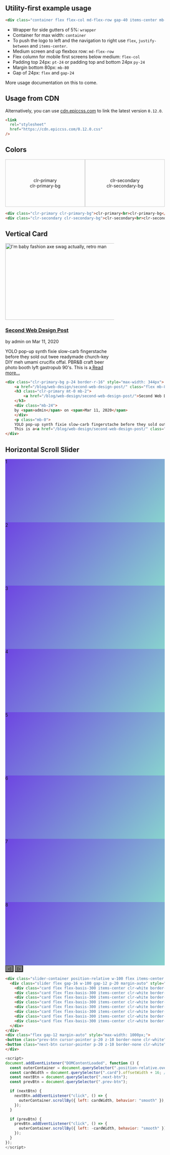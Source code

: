 <div class="wrapper">
<article class="container">
<h2 class="fs-32 lh-32">Utility-first example usage</h2>

```html
<div class="container flex flex-col md-flex-row gap-40 items-center mb-80">
```

- Wrapper for side gutters of 5%: `wrapper`
- Container for max width: `container`
- To push the logo to left and the navigation to right use `flex`, `justify-between` and `items-center`.
- Medium screen and up flexbox row: `md-flex-row`
- Flex column for mobile first screens below medium: `flex-col`
- Padding top 24px: `pt-24` or padding top and bottom 24px `py-24`
- Margin bottom 80px: `mb-80`
- Gap of 24px: `flex` and `gap-24`

More usage documentation on this to come.

<h2>Usage from CDN</h2>

<p>Alternatively, you can use <a rel="noopener noreferrer" href="https://cdn.epiccss.com/0.12.0.css" target="_blank">cdn.epiccss.com</a> to link the latest version <code>0.12.0</code>.</p>

```html
<link
  rel="stylesheet"
  href="https://cdn.epiccss.com/0.12.0.css"
/>
```

<h2>Colors</h2>
<style>
.flex-container {
display: flex;
flex-wrap: wrap;
width: 100%;
}
.colors-item {
flex: 0 0 50%;
height: 150px;
box-sizing: border-box;
padding: 10px;
border: 1px solid #ccc;
text-align: center;
display: flex;
justify-content: center;
align-items: center;
}
</style>
<div class="flex-container mb-24">
    <div class="colors-item clr-primary clr-primary-bg">clr-primary<br>clr-primary-bg</div>
    <div class="colors-item clr-secondary clr-secondary-bg">clr-secondary<br>clr-secondary-bg</div>
</div>

```html
<div class="clr-primary clr-primary-bg">clr-primary<br>clr-primary-bg</div>
<div class="clr-secondary clr-secondary-bg">clr-secondary<br>clr-secondary-bg</div>
```

<h2>Vertical Card</h2>

<div class="clr-primary-bg p-24 border-r-16" style="max-width: 344px">
    <a href="/blog/web-design/second-web-design-post/" class="flex mb-8"><img src="/assets/blog/featured-image/design2seo-11ty-theme.webp" alt="I'm baby fashion axe swag actually, retro man" width="484" height="242"></a>
    <h3 class="clr-primary mt-0 mb-2">
        <a href="/blog/web-design/second-web-design-post/">Second Web Design Post</a>
    </h3>
    <div class="mb-24">
    by <span>admin</span> on <span>Mar 11, 2020</span>
    </div>
    <p class="mb-0">
    YOLO pop-up synth fixie slow-carb fingerstache before they sold out twee readymade church-key DIY meh umami crucifix offal. PBR&amp;B craft beer photo booth lyft gastropub 90's.
    This is a<a href="/blog/web-design/second-web-design-post/" class="clr-underline"> Read more...</a></p>
</div>

```html
<div class="clr-primary-bg p-24 border-r-16" style="max-width: 344px">
    <a href="/blog/web-design/second-web-design-post/" class="flex mb-8"><img src="/assets/blog/featured-image/design2seo-11ty-theme.webp" alt="I'm baby fashion axe swag actually, retro man" width="484" height="242"></a>
    <h3 class="clr-primary mt-0 mb-2">
        <a href="/blog/web-design/second-web-design-post/">Second Web Design Post</a>
    </h3>
    <div class="mb-24">
    by <span>admin</span> on <span>Mar 11, 2020</span>
    </div>
    <p class="mb-0">
    YOLO pop-up synth fixie slow-carb fingerstache before they sold out twee readymade church-key DIY meh umami crucifix offal. PBR&amp;B craft beer photo booth lyft gastropub 90's.
    This is a<a href="/blog/web-design/second-web-design-post/" class="clr-underline"> Read more...</a></p>
</div>
```

<h2>Horizontal Scroll Slider</h2>
</div>
</div>

<div class="slider-container position-relative w-100 flex items-center overflow-x-auto scroll-snap-x-mandatory scroll-smooth" style="scroll-padding-inline-start: calc((100vw - 1000px) / 2); scrollbar-width: none;">
  <div class="slider flex gap-16 w-100 gap-12 p-20 margin-auto" style="max-width: 1000px;">
    <div class="card flex flex-basis-300 items-center clr-white border-r-16 snap-start justify-center" style="height: 200px; background: linear-gradient(135deg, #6e45e2, #88d3ce);">1</div>
    <div class="card flex flex-basis-300 items-center clr-white border-r-16 snap-start justify-center" style="height: 200px; background: linear-gradient(135deg, #6e45e2, #88d3ce);">2</div>
    <div class="card flex flex-basis-300 items-center clr-white border-r-16 snap-start justify-center" style="height: 200px; background: linear-gradient(135deg, #6e45e2, #88d3ce);">3</div>
    <div class="card flex flex-basis-300 items-center clr-white border-r-16 snap-start justify-center" style="height: 200px; background: linear-gradient(135deg, #6e45e2, #88d3ce);">4</div>
    <div class="card flex flex-basis-300 items-center clr-white border-r-16 snap-start justify-center" style="height: 200px; background: linear-gradient(135deg, #6e45e2, #88d3ce);">5</div>
    <div class="card flex flex-basis-300 items-center clr-white border-r-16 snap-start justify-center" style="height: 200px; background: linear-gradient(135deg, #6e45e2, #88d3ce);">6</div>
    <div class="card flex flex-basis-300 items-center clr-white border-r-16 snap-start justify-center" style="height: 200px; background: linear-gradient(135deg, #6e45e2, #88d3ce);">7</div>
    <div class="card flex flex-basis-300 items-center clr-white border-r-16 snap-start justify-center" style="height: 200px; background: linear-gradient(135deg, #6e45e2, #88d3ce);">8</div>
  </div>
</div>
<div class="flex gap-12 margin-auto" style="max-width: 1000px;">
<button class="prev-btn cursor-pointer p-20 z-10 border-none clr-white" aria-label="Previous" style="background: rgba(0, 0, 0, 0.5);">&#9665;</button>
<button class="next-btn cursor-pointer p-20 z-10 border-none clr-white" aria-label="Next" style="background: rgba(0, 0, 0, 0.5);">&#9655;</button>
</div>


<script>
document.addEventListener("DOMContentLoaded", function () {
  const outerContainer = document.querySelector(".position-relative.overflow-x-auto"); // Target the outer scrolling container
  const cardWidth = document.querySelector(".card").offsetWidth + 16; // Include margin
  const nextBtn = document.querySelector(".next-btn");
  const prevBtn = document.querySelector(".prev-btn");

  if (nextBtn) {
    nextBtn.addEventListener("click", () => {
      outerContainer.scrollBy({ left: cardWidth, behavior: "smooth" });
    });
  }

  if (prevBtn) {
    prevBtn.addEventListener("click", () => {
      outerContainer.scrollBy({ left: -cardWidth, behavior: "smooth" });
    });
  }
});
</script>

<div class="wrapper">
<div class="container">

```html
<div class="slider-container position-relative w-100 flex items-center overflow-x-auto scroll-snap-x-mandatory scroll-smooth" style="scroll-padding-inline-start: calc((100vw - 1000px) / 2); scrollbar-width: none;">
  <div class="slider flex gap-16 w-100 gap-12 p-20 margin-auto" style="max-width: 1000px;">
    <div class="card flex flex-basis-300 items-center clr-white border-r-16 snap-start justify-center" style="height: 200px; background: linear-gradient(135deg, #6e45e2, #88d3ce);">1</div>
    <div class="card flex flex-basis-300 items-center clr-white border-r-16 snap-start justify-center" style="height: 200px; background: linear-gradient(135deg, #6e45e2, #88d3ce);">2</div>
    <div class="card flex flex-basis-300 items-center clr-white border-r-16 snap-start justify-center" style="height: 200px; background: linear-gradient(135deg, #6e45e2, #88d3ce);">3</div>
    <div class="card flex flex-basis-300 items-center clr-white border-r-16 snap-start justify-center" style="height: 200px; background: linear-gradient(135deg, #6e45e2, #88d3ce);">4</div>
    <div class="card flex flex-basis-300 items-center clr-white border-r-16 snap-start justify-center" style="height: 200px; background: linear-gradient(135deg, #6e45e2, #88d3ce);">5</div>
    <div class="card flex flex-basis-300 items-center clr-white border-r-16 snap-start justify-center" style="height: 200px; background: linear-gradient(135deg, #6e45e2, #88d3ce);">6</div>
    <div class="card flex flex-basis-300 items-center clr-white border-r-16 snap-start justify-center" style="height: 200px; background: linear-gradient(135deg, #6e45e2, #88d3ce);">7</div>
    <div class="card flex flex-basis-300 items-center clr-white border-r-16 snap-start justify-center" style="height: 200px; background: linear-gradient(135deg, #6e45e2, #88d3ce);">8</div>
  </div>
</div>
<div class="flex gap-12 margin-auto" style="max-width: 1000px;">
<button class="prev-btn cursor-pointer p-20 z-10 border-none clr-white" aria-label="Previous" style="background: rgba(0, 0, 0, 0.5);">&#9665;</button>
<button class="next-btn cursor-pointer p-20 z-10 border-none clr-white" aria-label="Next" style="background: rgba(0, 0, 0, 0.5);">&#9655;</button>
</div>
```

```js
<script>
document.addEventListener("DOMContentLoaded", function () {
  const outerContainer = document.querySelector(".position-relative.overflow-x-auto"); // Target the outer scrolling container
  const cardWidth = document.querySelector(".card").offsetWidth + 16; // Include margin
  const nextBtn = document.querySelector(".next-btn");
  const prevBtn = document.querySelector(".prev-btn");

  if (nextBtn) {
    nextBtn.addEventListener("click", () => {
      outerContainer.scrollBy({ left: cardWidth, behavior: "smooth" });
    });
  }

  if (prevBtn) {
    prevBtn.addEventListener("click", () => {
      outerContainer.scrollBy({ left: -cardWidth, behavior: "smooth" });
    });
  }
});
</script>
```

</article>
</div>